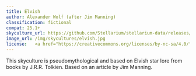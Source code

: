```yaml
---
title: Elvish
author: Alexander Wolf (after Jim Manning)
classification: fictional
compat: 25.1+
skyculture_url: https://github.com/Stellarium/stellarium-data/releases/download/skycultures/elvish_25plus.zip
image_url: /img/skycultures/elvish.jpg
license:   <a href="https://creativecommons.org/licenses/by-nc-sa/4.0/">CC BY-NC-SA 4.0</a>
---
```

This skyculture is pseudomythological and based on Elvish star lore from books by J.R.R. Tolkien. 
Based on an article by Jim Manning.
